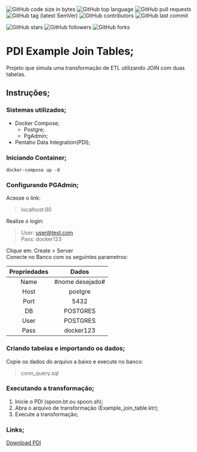 ![GitHub code size in bytes](https://img.shields.io/github/languages/code-size/rauanisanfelice/PDI-example-join-tables.svg)
![GitHub top language](https://img.shields.io/github/languages/top/rauanisanfelice/PDI-example-join-tables.svg)
![GitHub pull requests](https://img.shields.io/github/issues-pr/rauanisanfelice/PDI-example-join-tables.svg)
![GitHub tag (latest SemVer)](https://img.shields.io/github/tag/rauanisanfelice/PDI-example-join-tables.svg)
![GitHub contributors](https://img.shields.io/github/contributors/rauanisanfelice/PDI-example-join-tables.svg)
![GitHub last commit](https://img.shields.io/github/last-commit/rauanisanfelice/PDI-example-join-tables.svg)

![GitHub stars](https://img.shields.io/github/stars/rauanisanfelice/PDI-example-join-tables.svg?style=social)
![GitHub followers](https://img.shields.io/github/followers/rauanisanfelice.svg?style=social)
![GitHub forks](https://img.shields.io/github/forks/rauanisanfelice/PDI-example-join-tables.svg?style=social)


# PDI Example Join Tables;

Projeto que simula uma transformação de ETL utilizando JOIN com duas tabelas.

## Instruções;

### Sistemas utilizados;
- Docker Compose;
  - Postgre;
  - PgAdmin;
- Pentaho Data Integration(PDI);


### Iniciando Container;
```console
docker-compose up -d
```

### Configurando PGAdmin;

Acesse o link:
>localhost:80

Realize o login:
>User: user@test.com  
>Pass: docker123

Clique em: Create > Server  
Conecte no Banco com os seguintes parametros:  

| Propriedades | Dados |
|:----------:|:-------------:|
| Name | #nome desejado# |
| Host | postgre |
| Port | 5432 |
| DB | POSTGRES |
| User | POSTGRES |
| Pass | docker123 |


### Criando tabelas e importando os dados;
Copie os dados do arquivo a baixo e execute no banco:
> conn_query.sql

### Executando a transformação;

1. Inicie o PDI (spoon.bt ou spoon.sh);
2. Abra o arquivo de transformação (Example_join_table.ktr);
3. Execute a transformação;

### Links;

[Download PDI](https://sourceforge.net/projects/pentaho/files/Data%20Integration/)
